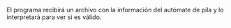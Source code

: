 El programa recibirá un archivo con la información del autómate de pila y lo interpretará para ver si es válido.